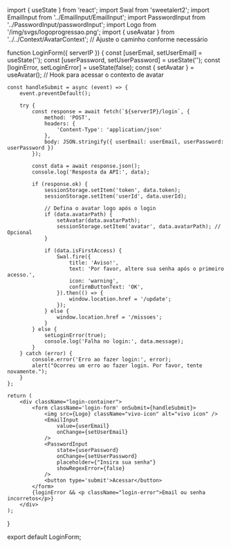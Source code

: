 import { useState } from 'react';
import Swal from 'sweetalert2';
import EmailInput from '../EmailInput/EmailInput';
import PasswordInput from '../PasswordInput/passwordInput';
import Logo from '/img/svgs/logoprogressao.png';
import { useAvatar } from '../../Context/AvatarContext'; // Ajuste o caminho conforme necessário

function LoginForm({ serverIP }) {
    const [userEmail, setUserEmail] = useState('');
    const [userPassword, setUserPassword] = useState('');
    const [loginError, setLoginError] = useState(false);
    const { setAvatar } = useAvatar(); // Hook para acessar o contexto de avatar

    const handleSubmit = async (event) => {
        event.preventDefault();

        try {
            const response = await fetch(`${serverIP}/login`, {
                method: 'POST',
                headers: {
                    'Content-Type': 'application/json'
                },
                body: JSON.stringify({ userEmail: userEmail, userPassword: userPassword })
            });

            const data = await response.json();
            console.log('Resposta da API:', data); 

            if (response.ok) {
                sessionStorage.setItem('token', data.token);
                sessionStorage.setItem('userId', data.userId);

                // Defina o avatar logo após o login
                if (data.avatarPath) {
                    setAvatar(data.avatarPath);
                    sessionStorage.setItem('avatar', data.avatarPath); // Opcional
                }

                if (data.isFirstAccess) {
                    Swal.fire({
                        title: 'Aviso!',
                        text: 'Por favor, altere sua senha após o primeiro acesso.',
                        icon: 'warning',
                        confirmButtonText: 'OK',
                    }).then(() => {
                        window.location.href = '/update';
                    });
                } else {
                    window.location.href = '/missoes';
                }
            } else {
                setLoginError(true);
                console.log('Falha no login:', data.message);
            }
        } catch (error) {
            console.error('Erro ao fazer login:', error);
            alert("Ocorreu um erro ao fazer login. Por favor, tente novamente.");
        }
    };

    return (
        <div className="login-container">
            <form className='login-form' onSubmit={handleSubmit}>
                <img src={Logo} className="vivo-icon" alt="vivo icon" />
                <EmailInput
                    value={userEmail}
                    onChange={setUserEmail}
                />
                <PasswordInput
                    state={userPassword}
                    onChange={setUserPassword}
                    placeholder={"Insira sua senha"}
                    showRegexError={false}
                />
                <button type='submit'>Acessar</button>
            </form>
            {loginError && <p className="login-error">Email ou senha incorretos</p>}
        </div>
    );
}

export default LoginForm;
